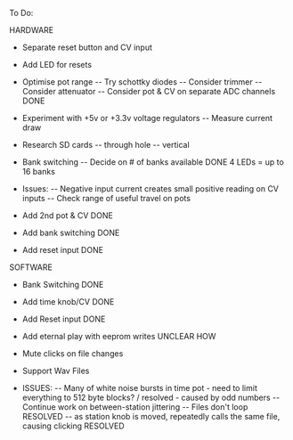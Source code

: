To Do: 

HARDWARE 

- Separate reset button and CV input 
- Add LED for resets 

- Optimise pot range 
-- Try schottky diodes 
-- Consider trimmer 
-- Consider attenuator
-- Consider pot & CV on separate ADC channels DONE

- Experiment with +5v or +3.3v voltage regulators 
-- Measure current draw 

- Research SD cards 
-- through hole 
-- vertical 

- Bank switching 
-- Decide on # of banks available DONE 4 LEDs = up to 16 banks 

- Issues: 
-- Negative input current creates small positive reading on CV inputs 
-- Check range of useful travel on pots 

- Add 2nd pot & CV DONE 
- Add bank switching DONE
- Add reset input DONE 


SOFTWARE 

- Bank Switching DONE
- Add time knob/CV DONE 
- Add Reset input DONE 
- Add eternal play with eeprom writes UNCLEAR HOW 

- Mute clicks on file changes 
- Support Wav Files 

- ISSUES: 
-- Many of white noise bursts in time pot - need to limit everything to 512 byte blocks? / resolved - caused by odd numbers 
-- Continue work on between-station jittering 
-- Files don't loop RESOLVED 
-- as station knob is moved, repeatedly calls the same file, causing clicking RESOLVED 

